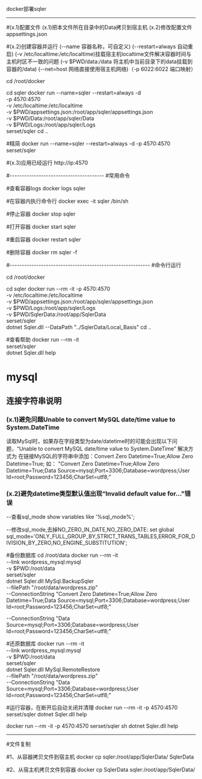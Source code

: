 ﻿docker部署sqler

 

---------------------------------
#(x.1)配置文件
  (x.1)把本文件所在目录中的Data拷贝到宿主机
  (x.2)修改配置文件 appsettings.json
 

#(x.2)创建容器并运行
(--name 容器名称，可自定义)
(--restart=always 自动重启)
(-v /etc/localtime:/etc/localtime)挂载宿主机localtime文件解决容器时间与主机时区不一致的问题
(-v $PWD/data:/data 将主机中当前目录下的data挂载到容器的/data)
(--net=host 网络直接使用宿主机网络)（-p 6022:6022 端口映射）

cd /root/docker

cd sqler
docker run --name=sqler --restart=always -d \
-p 4570:4570 \
-v /etc/localtime:/etc/localtime \
-v $PWD/appsettings.json:/root/app/sqler/appsettings.json \
-v $PWD/Data:/root/app/sqler/Data  \
-v $PWD/Logs:/root/app/sqler/Logs  \
serset/sqler
cd .. 


#精简
docker run --name=sqler --restart=always -d -p 4570:4570 serset/sqler



#(x.3)应用已经运行 
 http://ip:4570 

#---------------------------------------
#常用命令

#查看容器logs
docker logs sqler

#在容器内执行命令行
docker  exec -it sqler /bin/sh

#停止容器
docker stop sqler

#打开容器
docker start sqler

#重启容器
docker restart sqler


#删除容器
docker rm sqler -f




#----------------------------------------------------------
#命令行运行

cd /root/docker

cd sqler
docker run --rm -it  -p 4570:4570  \
-v /etc/localtime:/etc/localtime \
-v $PWD/appsettings.json:/root/app/sqler/appsettings.json \
-v $PWD/Logs:/root/app/sqler/Logs  \
-v $PWD/SqlerData:/root/app/SqlerData  \
serset/sqler  \
dotnet Sqler.dll --DataPath "../SqlerData/Local_Basis"
cd .. 



#查看帮助
docker run --rm -it \
serset/sqler  \
dotnet Sqler.dll help



# mysql

## 连接字符串说明

### (x.1)避免问题Unable to convert MySQL date/time value to System.DateTime
读取MySql时，如果存在字段类型为date/datetime时的可能会出现以下问题，“Unable to convert MySQL date/time value to System.DateTime”
解决方式为 在链接MySQL的字符串中添加：Convert Zero Datetime=True;Allow Zero Datetime=True;
如： "Convert Zero Datetime=True;Allow Zero Datetime=True;Data Source=mysql;Port=3306;Database=wordpress;User Id=root;Password=123456;CharSet=utf8;"


### (x.2)避免datetime类型默认值出现“Invalid default value for..."错误
--查看sql_mode
show variables like '%sql_mode%';

--修改sql_mode,去掉NO_ZERO_IN_DATE,NO_ZERO_DATE:
set global sql_mode='ONLY_FULL_GROUP_BY,STRICT_TRANS_TABLES,ERROR_FOR_DIVISION_BY_ZERO,NO_ENGINE_SUBSTITUTION';




#备份数据库
cd /root/data
docker run --rm -it \
--link wordpress_mysql:mysql \
-v $PWD:/root/data  \
serset/sqler  \
dotnet Sqler.dll MySql.BackupSqler \
--filePath "/root/data/wordpress.zip" \
--ConnectionString "Convert Zero Datetime=True;Allow Zero Datetime=True;Data Source=mysql;Port=3306;Database=wordpress;User Id=root;Password=123456;CharSet=utf8;"



--ConnectionString "Data Source=mysql;Port=3306;Database=wordpress;User Id=root;Password=123456;CharSet=utf8;"






#还原数据库
docker run --rm -it \
--link wordpress_mysql:mysql \
-v $PWD:/root/data  \
serset/sqler  \
dotnet Sqler.dll MySql.RemoteRestore \
--filePath "/root/data/wordpress.zip" \
--ConnectionString "Data Source=mysql;Port=3306;Database=wordpress;User Id=root;Password=123456;CharSet=utf8;"

 



#运行容器，在断开后自动关闭并清理
docker run --rm -it -p 4570:4570 serset/sqler dotnet Sqler.dll help

docker run --rm -it -p 4570:4570 serset/sqler sh
dotnet Sqler.dll help

 
 

---------------------------------------
#文件复制

#1、从容器拷贝文件到宿主机
docker cp sqler:/root/app/SqlerData/ SqlerData

#2、从宿主机拷贝文件到容器
docker cp SqlerData sqler:/root/app/SqlerData/ 




